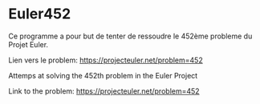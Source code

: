 # Euler452

Ce programme a pour but de tenter de ressoudre le 452ème probleme du Projet Euler.

Lien vers le problem: https://projecteuler.net/problem=452

Attemps at solving the 452th problem in the Euler Project

Link to the problem: https://projecteuler.net/problem=452
